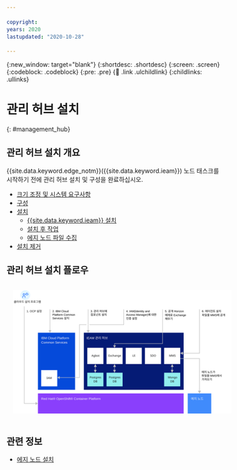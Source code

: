 ```yaml
---

copyright:
years: 2020
lastupdated: "2020-10-28"

---
```


{:new_window: target="blank"}
{:shortdesc: .shortdesc}
{:screen: .screen}
{:codeblock: .codeblock}
{:pre: .pre}
{:child: .link .ulchildlink}
{:childlinks: .ullinks}

# 관리 허브 설치
{: #management_hub}

## 관리 허브 설치 개요
{{site.data.keyword.edge_notm}}({{site.data.keyword.ieam}}) 노드 태스크를 시작하기 전에 관리 허브 설치 및 구성을 완료하십시오.

* [크기 조정 및 시스템 요구사항](cluster_sizing.md)
* [구성](configuration.md)
* [설치](installation.md)
  * [{{site.data.keyword.ieam}} 설치](online_installation.md)
  * [설치 후 작업](post_install.md)
  * [에지 노드 파일 수집](gather_files.md)
* [설치 제거](uninstalling_hub.md)

## 관리 허브 설치 플로우

<img src="../images/edge/06_IEAM_management_hub_install.svg" style="margin: 3%" alt="관리 허브 설치 개요">

## 관련 정보

* [에지 노드 설치](../installing/installing_edge_nodes.md)
